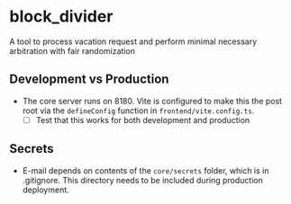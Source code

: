 # block_divider
A tool to process vacation request and perform minimal necessary arbitration with fair randomization

## Development vs Production
- The core server runs on 8180. Vite is configured to make this the post root via the `defineConfig` function in `frontend/vite.config.ts`.
    - [ ] Test that this works for both development and production

## Secrets
- E-mail depends on contents of the `core/secrets` folder, which is in .gitignore. This directory needs to be included during production deployment.
